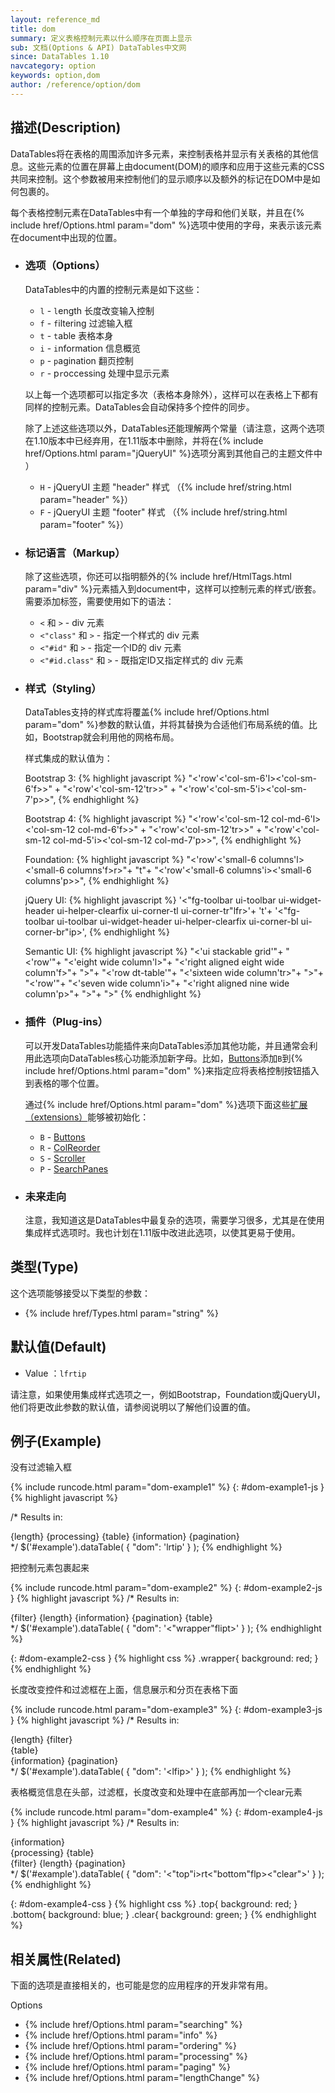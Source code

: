 ```yaml
---
layout: reference_md
title: dom
summary: 定义表格控制元素以什么顺序在页面上显示
sub: 文档(Options & API) DataTables中文网
since: DataTables 1.10
navcategory: option
keywords: option,dom
author: /reference/option/dom
---
```


## 描述(Description)


DataTables将在表格的周围添加许多元素，来控制表格并显示有关表格的其他信息。这些元素的位置在屏幕上由document(DOM)的顺序和应用于这些元素的CSS共同来控制。这个参数被用来控制他们的显示顺序以及额外的标记在DOM中是如何包裹的。

每个表格控制元素在DataTables中有一个单独的字母和他们关联，并且在{% include href/Options.html param="dom" %}选项中使用的字母，来表示该元素在document中出现的位置。


- ### 选项（Options）

  DataTables中的内置的控制元素是如下这些：

  - `l` - `l`ength 长度改变输入控制
  - `f` - `f`iltering 过滤输入框
  - `t` - `t`able 表格本身
  - `i` - `i`nformation 信息概览
  - `p` - `p`agination 翻页控制
  - `r` - p`r`occessing 处理中显示元素

  以上每一个选项都可以指定多次（表格本身除外），这样可以在表格上下都有同样的控制元素。DataTables会自动保持多个控件的同步。

  除了上述这些选项以外，DataTables还能理解两个常量（请注意，这两个选项在1.10版本中已经弃用，在1.11版本中删除，并将在{% include href/Options.html param="jQueryUI" %}选项分离到其他自己的主题文件中 ）

  - `H` - jQueryUI 主题 "header" 样式 （{% include href/string.html param="header" %}）
  - `F` - jQueryUI 主题 "footer" 样式 （{% include href/string.html param="footer" %}）


- ### 标记语言（Markup）

  除了这些选项，你还可以指明额外的{% include href/HtmlTags.html param="div" %}元素插入到document中，这样可以控制元素的样式/嵌套。需要添加标签，需要使用如下的语法：

  - `<` 和 `>` - div 元素
  - `<"class"` 和 `>` - 指定一个样式的 div 元素
  - `<"#id"` 和 `>` - 指定一个ID的 div 元素
  - `<"#id.class"` 和 `>` - 既指定ID又指定样式的  div 元素

- ### 样式（Styling）

  DataTables支持的样式库将覆盖{% include href/Options.html param="dom" %}参数的默认值，并将其替换为合适他们布局系统的值。比如，Bootstrap就会利用他的网格布局。

  样式集成的默认值为：

  Bootstrap 3:
  {% highlight javascript %}
  "<'row'<'col-sm-6'l><'col-sm-6'f>>" +
  "<'row'<'col-sm-12'tr>>" +
  "<'row'<'col-sm-5'i><'col-sm-7'p>>",
  {% endhighlight %}

  Bootstrap 4:
  {% highlight javascript %}
  "<'row'<'col-sm-12 col-md-6'l><'col-sm-12 col-md-6'f>>" +
  "<'row'<'col-sm-12'tr>>" +
  "<'row'<'col-sm-12 col-md-5'i><'col-sm-12 col-md-7'p>>",
  {% endhighlight %}

  Foundation:
  {% highlight javascript %}
  "<'row'<'small-6 columns'l><'small-6 columns'f>r>"+
  "t"+
  "<'row'<'small-6 columns'i><'small-6 columns'p>>",
  {% endhighlight %}

  jQuery UI:
  {% highlight javascript %}
  '<"fg-toolbar ui-toolbar ui-widget-header ui-helper-clearfix ui-corner-tl ui-corner-tr"lfr>'+
  't'+
  '<"fg-toolbar ui-toolbar ui-widget-header ui-helper-clearfix ui-corner-bl ui-corner-br"ip>',
  {% endhighlight %}

  Semantic UI:
  {% highlight javascript %}
  "<'ui stackable grid'"+
      "<'row'"+
          "<'eight wide column'l>"+
          "<'right aligned eight wide column'f>"+
      ">"+
      "<'row dt-table'"+
          "<'sixteen wide column'tr>"+
      ">"+
      "<'row'"+
          "<'seven wide column'i>"+
          "<'right aligned nine wide column'p>"+
      ">"+
  ">"
  {% endhighlight %}


- ### 插件（Plug-ins）

  可以开发DataTables功能插件来向DataTables添加其他功能，并且通常会利用此选项向DataTables核心功能添加新字母。比如，[Buttons]({{site.baseurl}}/extensions/buttons)添加`B`到{% include href/Options.html param="dom" %}来指定应将表格控制按钮插入到表格的哪个位置。

  通过{% include href/Options.html param="dom" %}选项下面这些[扩展（extensions）]({{site.baseurl}}/extensions)能够被初始化：

  - `B` - [Buttons]({{site.baseurl}}/extensions/buttons)
  - `R` - [ColReorder](https://datatables.net/extensions/colreorder)
  - `S` - [Scroller](https://datatables.net/extensions/scroller)
  - `P` - [SearchPanes](https://datatables.net/extensions/searchpanes)


- ### 未来走向

  注意，我知道这是DataTables中最复杂的选项，需要学习很多，尤其是在使用集成样式选项时。我也计划在1.11版中改进此选项，以使其更易于使用。


## 类型(Type)
这个选项能够接受以下类型的参数：

- {% include href/Types.html param="string" %}

## 默认值(Default)

- Value ：`lfrtip`
 
请注意，如果使用集成样式选项之一，例如Bootstrap，Foundation或jQueryUI，他们将更改此参数的默认值，请参阅说明以了解他们设置的值。


## 例子(Example)

没有过滤输入框

{% include runcode.html param="dom-example1" %}
{: #dom-example1-js }
{% highlight javascript %}

/* Results in:
    <div>
      {length}
      {processing}
      {table}
      {information}
      {pagination}
    </div>
*/
$('#example').dataTable( {
  "dom": 'lrtip'
} );
{% endhighlight %}

把控制元素包裹起来


{% include runcode.html param="dom-example2" %}
{: #dom-example2-js }
{% highlight javascript %}
/* Results in:
    <div class="wrapper">
      {filter}
      {length}
      {information}
      {pagination}
      {table}
    </div>
*/
$('#example').dataTable( {
  "dom": '<"wrapper"flipt>'
} );
{% endhighlight %}

{: #dom-example2-css }
{% highlight css %}
.wrapper{
  background: red;
}
{% endhighlight %}

长度改变控件和过滤框在上面，信息展示和分页在表格下面


{% include runcode.html param="dom-example3" %}
{: #dom-example3-js }
{% highlight javascript %}
/* Results in:
    <div>
      {length}
      {filter}
      <div>
        {table}
      </div>
      {information}
      {pagination}
    </div>
*/
$('#example').dataTable( {
  "dom": '<lf<t>ip>'
} );
{% endhighlight %}


表格概览信息在头部，过滤框，长度改变和处理中在底部再加一个clear元素


{% include runcode.html param="dom-example4" %}
{: #dom-example4-js }
{% highlight javascript %}
/* Results in:
    <div class="top">
      {information}
    </div>
    {processing}
    {table}
    <div class="bottom">
      {filter}
      {length}
      {pagination}
    </div>
    <div class="clear"></div>
*/
$('#example').dataTable( {
  "dom": '<"top"i>rt<"bottom"flp><"clear">'
} );
{% endhighlight %}

{: #dom-example4-css }
{% highlight css %}
.top{
  background: red;
}
.bottom{
  background: blue;
}
.clear{
  background: green;
}
{% endhighlight %}

## 相关属性(Related)
下面的选项是直接相关的，也可能是您的应用程序的开发非常有用。

Options

- {% include href/Options.html param="searching" %}
- {% include href/Options.html param="info" %}
- {% include href/Options.html param="ordering" %}
- {% include href/Options.html param="processing" %}
- {% include href/Options.html param="paging" %}
- {% include href/Options.html param="lengthChange" %}
